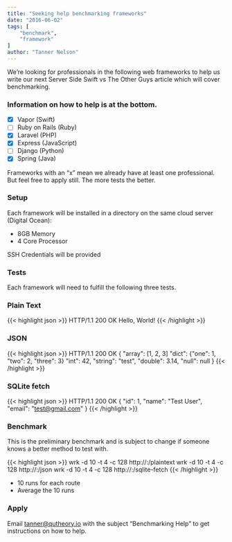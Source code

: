 ```yaml
---
title: "Seeking help benchmarking frameworks"
date: "2016-06-02"
tags: [
    "benchmark",
    "framework"
]
author: "Tanner Nelson"
---
```


We’re looking for professionals in the following web frameworks to help us write our next Server Side Swift vs The Other Guys article which will cover benchmarking.

### Information on how to help is at the bottom.

* [x] Vapor (Swift)
* [ ] Ruby on Rails (Ruby)
* [x] Laravel (PHP)
* [x] Express (JavaScript)
* [ ] Django (Python)
* [x] Spring (Java)

Frameworks with an “x” mean we already have at least one professional. But feel free to apply still. The more tests the better.

### Setup

Each framework will be installed in a directory on the same cloud server (Digital Ocean):

* 8GB Memory
* 4 Core Processor

SSH Credentials will be provided

### Tests

Each framework will need to fulfill the following three tests.

### Plain Text

{{< highlight json >}}
HTTP/1.1 200 OK
Hello, World!
{{< /highlight >}}

### JSON

{{< highlight json >}}
HTTP/1.1 200 OK
{
    "array": [1, 2, 3]
    "dict": {"one": 1, "two": 2, "three": 3}
    "int": 42,
    "string": "test",
    "double": 3.14,
    "null": null
}
{{< /highlight >}}

### SQLite fetch

{{< highlight json >}}
HTTP/1.1 200 OK
{
    "id": 1,
    "name": "Test User",
    "email": "test@gmail.com"
}
{{< /highlight >}}

### Benchmark

This is the preliminary benchmark and is subject to change if someone knows a better method to test with.

{{< highlight json >}}
wrk -d 10 -t 4 -c 128 http://<host>:<port>/plaintext
wrk -d 10 -t 4 -c 128 http://<host>:<port>/json
wrk -d 10 -t 4 -c 128 http://<host>:<port>/sqlite-fetch
{{< /highlight >}}

* 10 runs for each route
* Average the 10 runs

### Apply

Email <tanner@qutheory.io> with the subject “Benchmarking Help” to get instructions on how to help.

